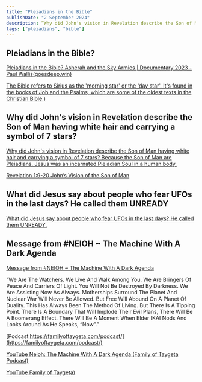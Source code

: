 ```yaml
---
title: "Pleiadians in the Bible"
publishDate: "2 September 2024"
description: “Why did John's vision in Revelation describe the Son of Man having white hair and carrying a symbol of 7 stars?”
tags: ["pleiadians", "bible"]
---
```

## Pleiadians in the Bible?

[Pleiadians in the Bible? Asherah and the Sky Armies | Documentary 2023 - Paul Wallis(goesdeep.win)](https://goesdeep.win/bible#pleiadians)

[The Bible refers to Sirius as the 'morning star' or the 'day star'. It's found in the books of Job and the Psalms, which are some of the oldest texts in the Christian Bible.)](https://www.bible-people.info/sirius-in-the-bible/)

## Why did John's vision in Revelation describe the Son of Man having white hair and carrying a symbol of 7 stars?

[Why did John's vision in Revelation describe the Son of Man having white hair and carrying a symbol of 7 stars? Because the Son of Man are Pleiadians. Jesus was an incarnated Pleiadian Soul in a human body.](https://twitter.com/Kabamur_Taygeta/status/1761404852314554603)

[Revelation 1:9-20 John’s Vision of the Son of Man](http://thrivethroughchrist.com/revelation-1-9-20-johns-vision-of-the-son-of-man/)

## What did Jesus say about people who fear UFOs in the last days? He called them UNREADY

[What did Jesus say about people who fear UFOs in the last days? He called them UNREADY.](https://x.com/Kabamur_Taygeta/status/1761404852314554603)

## Message from #NEIOH ~ The Machine With A Dark Agenda

[Message from #NEIOH ~ The Machine With A Dark Agenda](https://x.com/Kabamur_Taygeta/status/1830171929757843497)

“We Are The Watchers. We Live And Walk Among You. We Are Bringers Of Peace And Carriers Of Light. You Will Not Be Destroyed By Darkness. We Are Assisting Now As Always. Motherships Surround The Planet And Nuclear War Will Never Be Allowed. But Free Will Abound On A Planet Of Duality. This Has Always Been The Method Of Living. But There Is A Tipping Point. There Is A Boundary That Will Implode Their Evil Plans, There Will Be A Boomerang Effect. There Will Be A Moment When Elder IKAI Nods And Looks Around As He Speaks, “Now”.”

[Podcast https://familyoftaygeta.com/podcast/](https://familyoftaygeta.com/podcast/)

[YouTube Neioh: The Machine With A Dark Agenda (Family of Taygeta Podcast)](https://youtu.be/pt0qh_j08CE)

[YouTube Family of Taygeta)](https://www.youtube.com/@familyoftaygeta)
